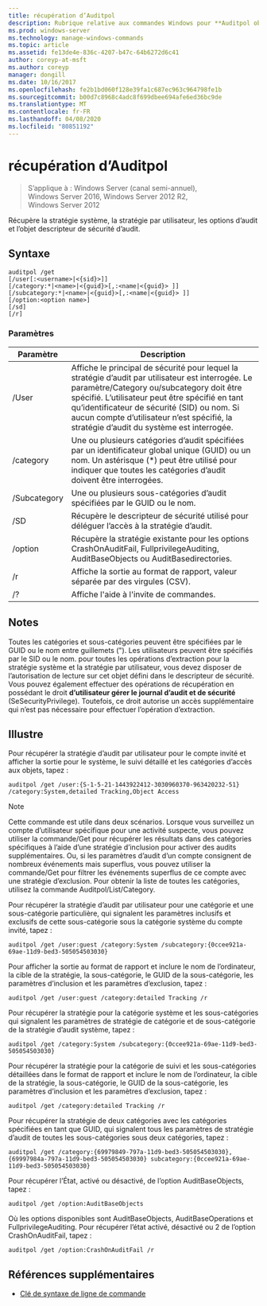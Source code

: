 ```yaml
---
title: récupération d’Auditpol
description: Rubrique relative aux commandes Windows pour **Auditpol obtenir**, qui récupère les objets stratégie système, stratégie par utilisateur, options d’audit et objet descripteur de sécurité d’audit.
ms.prod: windows-server
ms.technology: manage-windows-commands
ms.topic: article
ms.assetid: fe13de4e-836c-4207-b47c-64b6272d6c41
author: coreyp-at-msft
ms.author: coreyp
manager: dongill
ms.date: 10/16/2017
ms.openlocfilehash: fe2b1bd060f128e39fa1c687ec963c964798fe1b
ms.sourcegitcommit: b00d7c8968c4adc8f699dbee694afe6ed36bc9de
ms.translationtype: MT
ms.contentlocale: fr-FR
ms.lasthandoff: 04/08/2020
ms.locfileid: "80851192"
---
```

# <a name="auditpol-get"></a>récupération d’Auditpol

>S’applique à : Windows Server (canal semi-annuel), Windows Server 2016, Windows Server 2012 R2, Windows Server 2012

Récupère la stratégie système, la stratégie par utilisateur, les options d’audit et l’objet descripteur de sécurité d’audit.

## <a name="syntax"></a>Syntaxe

```
auditpol /get 
[/user[:<username>|<{sid}>]]
[/category:*|<name>|<{guid}>[,:<name|<{guid}> ]]
[/subcategory:*|<name>|<{guid}>[,:<name|<{guid}> ]]
[/option:<option name>]
[/sd]
[/r]
```

### <a name="parameters"></a>Paramètres

| Paramètre | Description |
| --------- | ----------- |
| /User | Affiche le principal de sécurité pour lequel la stratégie d’audit par utilisateur est interrogée. Le paramètre/Category ou/subcategory doit être spécifié. L’utilisateur peut être spécifié en tant qu’identificateur de sécurité (SID) ou nom. Si aucun compte d’utilisateur n’est spécifié, la stratégie d’audit du système est interrogée. |
| /category | Une ou plusieurs catégories d’audit spécifiées par un identificateur global unique (GUID) ou un nom. Un astérisque (*) peut être utilisé pour indiquer que toutes les catégories d’audit doivent être interrogées. |
| /Subcategory | Une ou plusieurs sous-catégories d’audit spécifiées par le GUID ou le nom. |
| /SD | Récupère le descripteur de sécurité utilisé pour déléguer l’accès à la stratégie d’audit. |
| /option | Récupère la stratégie existante pour les options CrashOnAuditFail, FullprivilegeAuditing, AuditBaseObjects ou AuditBasedirectories. |
| /r | Affiche la sortie au format de rapport, valeur séparée par des virgules (CSV). |
| /? | Affiche l'aide à l'invite de commandes. |

## <a name="remarks"></a>Notes

Toutes les catégories et sous-catégories peuvent être spécifiées par le GUID ou le nom entre guillemets ("). Les utilisateurs peuvent être spécifiés par le SID ou le nom.
pour toutes les opérations d’extraction pour la stratégie système et la stratégie par utilisateur, vous devez disposer de l’autorisation de lecture sur cet objet défini dans le descripteur de sécurité. Vous pouvez également effectuer des opérations de récupération en possédant le droit **d’utilisateur gérer le journal d’audit et de sécurité** (SeSecurityPrivilege). Toutefois, ce droit autorise un accès supplémentaire qui n’est pas nécessaire pour effectuer l’opération d’extraction.

## <a name="examples"></a><a name=BKMK_examples></a>Illustre

Pour récupérer la stratégie d’audit par utilisateur pour le compte invité et afficher la sortie pour le système, le suivi détaillé et les catégories d’accès aux objets, tapez :

```
auditpol /get /user:{S-1-5-21-1443922412-3030960370-963420232-51} /category:System,detailed Tracking,Object Access
```

> [!NOTE]
> Cette commande est utile dans deux scénarios. Lorsque vous surveillez un compte d’utilisateur spécifique pour une activité suspecte, vous pouvez utiliser la commande/Get pour récupérer les résultats dans des catégories spécifiques à l’aide d’une stratégie d’inclusion pour activer des audits supplémentaires. Ou, si les paramètres d’audit d’un compte consignent de nombreux événements mais superflus, vous pouvez utiliser la commande/Get pour filtrer les événements superflus de ce compte avec une stratégie d’exclusion. Pour obtenir la liste de toutes les catégories, utilisez la commande Auditpol/List/Category.

Pour récupérer la stratégie d’audit par utilisateur pour une catégorie et une sous-catégorie particulière, qui signalent les paramètres inclusifs et exclusifs de cette sous-catégorie sous la catégorie système du compte invité, tapez :

```
auditpol /get /user:guest /category:System /subcategory:{0ccee921a-69ae-11d9-bed3-505054503030}
```

Pour afficher la sortie au format de rapport et inclure le nom de l’ordinateur, la cible de la stratégie, la sous-catégorie, le GUID de la sous-catégorie, les paramètres d’inclusion et les paramètres d’exclusion, tapez :

```
auditpol /get /user:guest /category:detailed Tracking /r
```

Pour récupérer la stratégie pour la catégorie système et les sous-catégories qui signalent les paramètres de stratégie de catégorie et de sous-catégorie de la stratégie d’audit système, tapez :

```
auditpol /get /category:System /subcategory:{0ccee921a-69ae-11d9-bed3-505054503030}
```

Pour récupérer la stratégie pour la catégorie de suivi et les sous-catégories détaillées dans le format de rapport et inclure le nom de l’ordinateur, la cible de la stratégie, la sous-catégorie, le GUID de la sous-catégorie, les paramètres d’inclusion et les paramètres d’exclusion, tapez :

```
auditpol /get /category:detailed Tracking /r
```

Pour récupérer la stratégie de deux catégories avec les catégories spécifiées en tant que GUID, qui signalent tous les paramètres de stratégie d’audit de toutes les sous-catégories sous deux catégories, tapez :

```
auditpol /get /category:{69979849-797a-11d9-bed3-505054503030},{69997984a-797a-11d9-bed3-505054503030} subcategory:{0ccee921a-69ae-11d9-bed3-505054503030}
```

Pour récupérer l’État, activé ou désactivé, de l’option AuditBaseObjects, tapez :

```
auditpol /get /option:AuditBaseObjects
```

Où les options disponibles sont AuditBaseObjects, AuditBaseOperations et FullprivilegeAuditing. Pour récupérer l’état activé, désactivé ou 2 de l’option CrashOnAuditFail, tapez :

```
auditpol /get /option:CrashOnAuditFail /r
```

## <a name="additional-references"></a>Références supplémentaires
- [Clé de syntaxe de ligne de commande](command-line-syntax-key.md)

